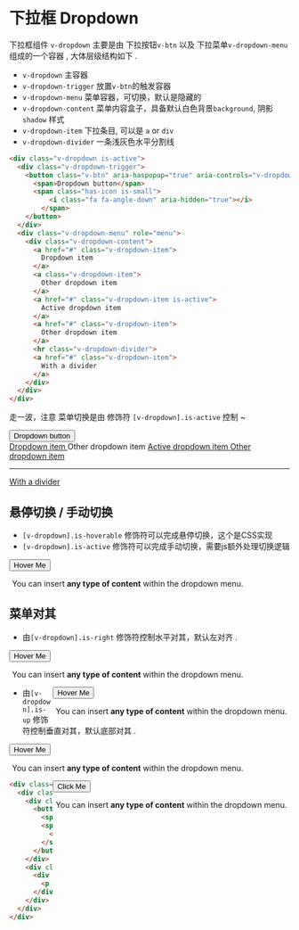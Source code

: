 # 下拉框 Dropdown

下拉框组件 `v-dropdown` 主要是由 下拉按钮`v-btn` 以及 下拉菜单`v-dropdown-menu` 组成的一个容器 , 大体层级结构如下 .

- `v-dropdown` 主容器
- `v-dropdown-trigger` 放置`v-btn`的触发容器
- `v-dropdown-menu` 菜单容器，可切换，默认是隐藏的
- `v-dropdown-content` 菜单内容盒子，具备默认白色背景`background`, 阴影`shadow` 样式
- `v-dropdown-item` 下拉条目, 可以是 `a` or `div`
- `v-dropdown-divider` 一条浅灰色水平分割线

```html
<div class="v-dropdown is-active">
  <div class="v-dropdown-trigger">
    <button class="v-btn" aria-haspopup="true" aria-controls="v-dropdown-menu">
      <span>Dropdown button</span>
      <span class="has-icon is-small">
          <i class="fa fa-angle-down" aria-hidden="true"></i>
        </span>
    </button>
  </div>
  <div class="v-dropdown-menu" role="menu">
    <div class="v-dropdown-content">
      <a href="#" class="v-dropdown-item">
        Dropdown item
      </a>
      <a class="v-dropdown-item">
        Other dropdown item
      </a>
      <a href="#" class="v-dropdown-item is-active">
        Active dropdown item
      </a>
      <a href="#" class="v-dropdown-item">
        Other dropdown item
      </a>
      <hr class="v-dropdown-divider">
      <a href="#" class="v-dropdown-item">
        With a divider
      </a>
    </div>
  </div>
</div>
```

走一波，注意 菜单切换是由 修饰符 `[v-dropdown].is-active` 控制 ~

<div class="demo-box __maybe-long-code has-pad-sm">
  <div class="v-dropdown"
       :class="{ 'is-active': activeA }"
       v-click-outside="() => _handleClickOutside('A')"
  >
    <div class="v-dropdown-trigger">
      <button class="v-btn" aria-haspopup="true" aria-controls="v-dropdown-menu"
              @click="activeA = !activeA"
      >
        <span>Dropdown button</span>
        <span class="has-icon is-small">
          <i class="fa fa-angle-down" aria-hidden="true"></i>
        </span>
      </button>
    </div>
    <div class="v-dropdown-menu" role="menu">
      <div class="v-dropdown-content">
        <a href="#" class="v-dropdown-item">
          Dropdown item
        </a>
        <a class="v-dropdown-item">
          Other dropdown item
        </a>
        <a href="#" class="v-dropdown-item is-active">
          Active dropdown item
        </a>
        <a href="#" class="v-dropdown-item">
          Other dropdown item
        </a>
        <hr class="v-dropdown-divider">
        <a href="#" class="v-dropdown-item">
          With a divider
        </a>
      </div>
    </div>
  </div>
</div>

## 悬停切换 / 手动切换

- `[v-dropdown].is-hoverable` 修饰符可以完成悬停切换，这个是CSS实现
- `[v-dropdown].is-active` 修饰符可以完成手动切换，需要js额外处理切换逻辑

<div class="demo-box" pre>
  <div class="v-dropdown is-hoverable">
    <div class="v-dropdown-trigger">
      <button class="v-btn is-warning" aria-haspopup="true" aria-controls="v-dropdown-menu"
              @click="activeA = !activeA"
      >
        <span>Hover Me</span>
        <span class="has-icon is-small">
          <i class="fa fa-angle-down" aria-hidden="true"></i>
        </span>
      </button>
    </div>
    <div class="v-dropdown-menu" role="menu">
      <div class="v-dropdown-content">
        <p style="padding:0 5px">You can insert <strong>any type of content</strong> within the dropdown menu.</p>
      </div>
    </div>
  </div>
</div>

## 菜单对其

- 由`[v-dropdown].is-right` 修饰符控制水平对其，默认左对齐 .

<div class="demo-box" pre>
  <div class="v-dropdown is-hoverable">
    <div class="v-dropdown-trigger">
      <button class="v-btn is-warning" aria-haspopup="true" aria-controls="v-dropdown-menu">
        <span>Hover Me</span>
        <span class="has-icon is-small">
          <i class="fa fa-angle-down" aria-hidden="true"></i>
        </span>
      </button>
    </div>
    <div class="v-dropdown-menu" role="menu">
      <div class="v-dropdown-content">
        <p style="padding:0 5px">You can insert <strong>any type of content</strong> within the dropdown menu.</p>
      </div>
    </div>
  </div>

  <div class="v-dropdown is-hoverable is-right" style="float: right">
    <div class="v-dropdown-trigger">
      <button class="v-btn is-warning" aria-haspopup="true" aria-controls="v-dropdown-menu">
        <span>Hover Me</span>
        <span class="has-icon is-small">
          <i class="fa fa-angle-down" aria-hidden="true"></i>
        </span>
      </button>
    </div>
    <div class="v-dropdown-menu" role="menu">
      <div class="v-dropdown-content">
        <p style="padding:0 5px">You can insert <strong>any type of content</strong> within the dropdown menu.</p>
      </div>
    </div>
  </div>
</div>

- 由`[v-dropdown].is-up` 修饰符控制垂直对其，默认底部对其 .

<div class="demo-box">
  <div class="v-dropdown is-hoverable is-up">
    <div class="v-dropdown-trigger">
      <button class="v-btn is-warning" aria-haspopup="true" aria-controls="v-dropdown-menu">
        <span>Hover Me</span>
        <span class="has-icon is-small">
          <i class="fa fa-angle-up" aria-hidden="true"></i>
        </span>
      </button>
    </div>
    <div class="v-dropdown-menu" role="menu">
      <div class="v-dropdown-content">
        <p style="padding:0 5px">You can insert <strong>any type of content</strong> within the dropdown menu.</p>
      </div>
    </div>
  </div>

  <div class="v-dropdown is-up is-right"
       :class="{ 'is-active': activeB }"
       v-click-outside="() => _handleClickOutside('B')"
       style="float: right"
  >
    <div class="v-dropdown-trigger">
      <button class="v-btn is-light" aria-haspopup="true" aria-controls="v-dropdown-menu"
              @click="activeB = !activeB"
      >
        <span>Click Me</span>
        <span class="has-icon is-small">
          <i class="fa fa-angle-up" aria-hidden="true"></i>
        </span>
      </button>
    </div>
    <div class="v-dropdown-menu" role="menu">
      <div class="v-dropdown-content">
        <p style="padding:0 5px">You can insert <strong>any type of content</strong> within the dropdown menu.</p>
      </div>
    </div>
  </div>
</div>

```html
<div class="demo-box">
  <div class="v-dropdown is-hoverable is-up">
    <div class="v-dropdown-trigger">
      <button class="v-btn is-warning" aria-haspopup="true" aria-controls="v-dropdown-menu">
        <span>Hover Me</span>
        <span class="has-icon is-small">
          <i class="fa fa-angle-up" aria-hidden="true"></i>
        </span>
      </button>
    </div>
    <div class="v-dropdown-menu" role="menu">
      <div class="v-dropdown-content">
        <p style="padding:0 5px">You can insert <strong>any type of content</strong> within the dropdown menu.</p>
      </div>
    </div>
  </div>
</div>
```

<script>
  import LongCodeMixin from 'docs_lib/MaybeLongCodeMixin'
  import ClickOutside from 'sources/directives/click-outside'

  export default {
    mixins: [LongCodeMixin],

    data () {
      return {
        activeA: false,
        activeB: false
      }
    },

    mounted () {
      this._initMaybeLongCode()
    },

    methods: {
      _handleClickOutside (f) {
        try {
          this[`active${f}`] = false
        } catch (e) {}
      }
    },

    directives: {
      ClickOutside
    }
  }
</script>

<style lang="scss" type="text/scss">
  a.v-dropdown-item {
    text-decoration: none;
  }

  hr.v-dropdown-divider {
    margin: 0.5rem 0;
    border: none;
  }
</style>